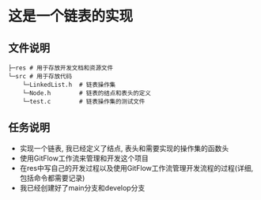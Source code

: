 # 这是一个链表的实现

## 文件说明



```
├─res # 用于存放开发文档和资源文件
└─src # 用于存放代码
    └─LinkedList.h	# 链表操作集
    └─Node.h		# 链表的结点和表头的定义
    └─test.c		# 链表操作集的测试文件
```

## 任务说明

- 实现一个链表, 我已经定义了结点, 表头和需要实现的操作集的函数头
- 使用GitFlow工作流来管理和开发这个项目
- 在res中写自己的开发过程以及使用GitFlow工作流管理开发流程的过程(详细, 包括命令都需要记录)
- 我已经创建好了main分支和develop分支 
